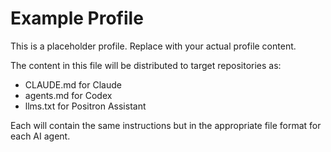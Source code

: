 # Example Profile

This is a placeholder profile. Replace with your actual profile content.

The content in this file will be distributed to target repositories as:
- CLAUDE.md for Claude
- agents.md for Codex  
- llms.txt for Positron Assistant

Each will contain the same instructions but in the appropriate file format for each AI agent.